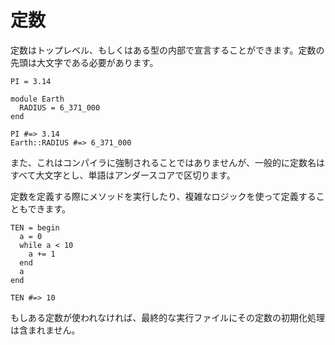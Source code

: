 # 定数

定数はトップレベル、もしくはある型の内部で宣言することができます。定数の先頭は大文字である必要があります。

```crystal
PI = 3.14

module Earth
  RADIUS = 6_371_000
end

PI #=> 3.14
Earth::RADIUS #=> 6_371_000
```

また、これはコンパイラに強制されることではありませんが、一般的に定数名はすべて大文字とし、単語はアンダースコアで区切ります。

定数を定義する際にメソッドを実行したり、複雑なロジックを使って定義することもできます。

```crystal
TEN = begin
  a = 0
  while a < 10
    a += 1
  end
  a
end

TEN #=> 10
```

もしある定数が使われなければ、最終的な実行ファイルにその定数の初期化処理は含まれません。
